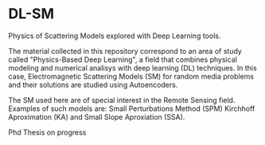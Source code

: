 # DL-SM
Physics of Scattering Models explored with Deep Learning tools.

The material collected in this repository correspond to an area of study called "Physics-Based Deep Learning", a field that
combines physical modeling and numerical analisys with deep learning (DL) techniques. In this case, Electromagnetic
Scattering Models (SM) for random media problems and their solutions are studied using Autoencoders.

The SM used here are of special interest in the Remote Sensing field. Examples of such models are: Small Perturbations Method (SPM) 
Kirchhoff Aproximation (KA) and Small Slope Aproxiation (SSA).

Phd Thesis on progress
